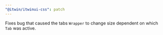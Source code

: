```yaml
---
"@itwin/itwinui-css": patch
---
```


Fixes bug that caused the tabs `Wrapper` to change size dependent on which `Tab` was active.
